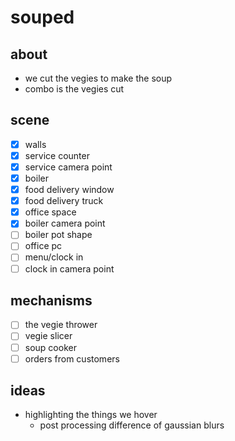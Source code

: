 # souped
## about
* we cut the vegies to make the soup
* combo is the vegies cut

## scene
- [x] walls
- [x] service counter
- [x] service camera point
- [x] boiler
- [x] food delivery window
- [x] food delivery truck
- [x] office space
- [x] boiler camera point
- [ ] boiler pot shape
- [ ] office pc
- [ ] menu/clock in
- [ ] clock in camera point
## mechanisms
- [ ] the vegie thrower
- [ ] vegie slicer
- [ ] soup cooker
- [ ] orders from customers
## ideas
* highlighting the things we hover
    - post processing difference of gaussian blurs
